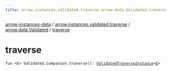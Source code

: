 ```yaml
---
title: arrow.instances.validated.traverse.arrow.data.Validated.traverse - arrow-instances-data
---
```


[arrow-instances-data](../../index.html) / [arrow.instances.validated.traverse](../index.html) / [arrow.data.Validated](index.html) / [traverse](./traverse.html)

# traverse

`fun <E> Validated.Companion.traverse(): `[`ValidatedTraverseInstance`](../../arrow.instances/-validated-traverse-instance/index.html)`<`[`E`](traverse.html#E)`>`